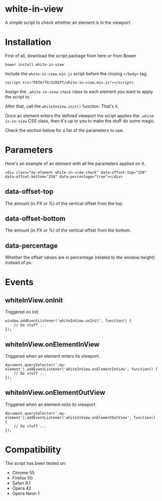 # white-in-view
A simple script to check whether an element is in the viewport.

# Installation

First of all, download the script package from here or from Bower
```
bower install white-in-view
```

Include the `white-in-view.min.js` script before the closing `</body>` tag.
```
<script src="PATH/TO/SCRIPT/white-in-view.min.js"></script>
```
Assign the `.white-in-view-check` class to each element you want to apply the script to.

After that, call the `whiteInView.init()` function. That's it.

Once an element enters the defined viewport the script applies the `.white-is-in-view` CSS class, then it's up to you to make the stuff do some magic.

Check the section below for a list of the parameters to use.

# Parameters

Here's an example of an element with all the parameters applied on it.
```
<div class="my-element white-in-view-check" data-offset-top="150" data-offset-bottom="250" data-percentage="true"></div>
```

## data-offset-top
The amount (in PX or %) of the vertical offset from the top.

## data-offset-bottom
The amount (in PX or %) of the vertical offset from the bottom.

## data-percentage
Whether the offset values are in percentage (related to the window height) instead of px.

# Events

## whiteInView.onInit
Triggered on init.

```
window.addEventListener('whiteInView.onInit', function() {
    // Do stuff ...
});
```

## whiteInView.onElementInView
Triggered when an element enters its viewport.
```
document.querySelector('.my-element').addEventListener('whiteInView.onElementInView', function() {
    // Do stuff ...
});
```

## whiteInView.onElementOutView
Triggered when an element exits its viewport.
```
document.querySelector('.my-element').addEventListener('whiteInView.onElementOutView', function() {
    // Do stuff ...
});
```

# Compatibility
The script has been tested on:

- Chrome 55
- Firefox 50
- Safari 9.1
- Opera 42
- Opera Neon 1
